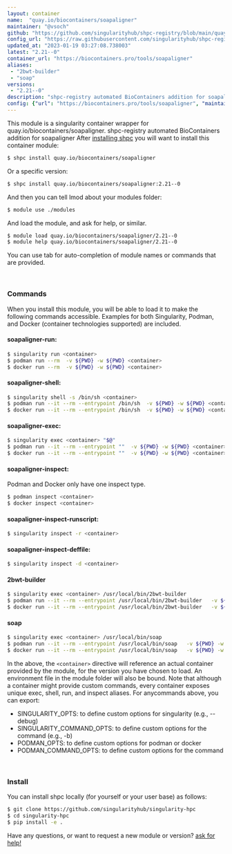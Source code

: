 ```yaml
---
layout: container
name:  "quay.io/biocontainers/soapaligner"
maintainer: "@vsoch"
github: "https://github.com/singularityhub/shpc-registry/blob/main/quay.io/biocontainers/soapaligner/container.yaml"
config_url: "https://raw.githubusercontent.com/singularityhub/shpc-registry/main/quay.io/biocontainers/soapaligner/container.yaml"
updated_at: "2023-01-19 03:27:08.738003"
latest: "2.21--0"
container_url: "https://biocontainers.pro/tools/soapaligner"
aliases:
 - "2bwt-builder"
 - "soap"
versions:
 - "2.21--0"
description: "shpc-registry automated BioContainers addition for soapaligner"
config: {"url": "https://biocontainers.pro/tools/soapaligner", "maintainer": "@vsoch", "description": "shpc-registry automated BioContainers addition for soapaligner", "latest": {"2.21--0": "sha256:122859073608baebdd363c7f2bdd2818615a77a6c384bf348807e70dd5e0421e"}, "tags": {"2.21--0": "sha256:122859073608baebdd363c7f2bdd2818615a77a6c384bf348807e70dd5e0421e"}, "docker": "quay.io/biocontainers/soapaligner", "aliases": {"2bwt-builder": "/usr/local/bin/2bwt-builder", "soap": "/usr/local/bin/soap"}}
---
```


This module is a singularity container wrapper for quay.io/biocontainers/soapaligner.
shpc-registry automated BioContainers addition for soapaligner
After [installing shpc](#install) you will want to install this container module:


```bash
$ shpc install quay.io/biocontainers/soapaligner
```

Or a specific version:

```bash
$ shpc install quay.io/biocontainers/soapaligner:2.21--0
```

And then you can tell lmod about your modules folder:

```bash
$ module use ./modules
```

And load the module, and ask for help, or similar.

```bash
$ module load quay.io/biocontainers/soapaligner/2.21--0
$ module help quay.io/biocontainers/soapaligner/2.21--0
```

You can use tab for auto-completion of module names or commands that are provided.

<br>

### Commands

When you install this module, you will be able to load it to make the following commands accessible.
Examples for both Singularity, Podman, and Docker (container technologies supported) are included.

#### soapaligner-run:

```bash
$ singularity run <container>
$ podman run --rm  -v ${PWD} -w ${PWD} <container>
$ docker run --rm  -v ${PWD} -w ${PWD} <container>
```

#### soapaligner-shell:

```bash
$ singularity shell -s /bin/sh <container>
$ podman run --it --rm --entrypoint /bin/sh  -v ${PWD} -w ${PWD} <container>
$ docker run --it --rm --entrypoint /bin/sh  -v ${PWD} -w ${PWD} <container>
```

#### soapaligner-exec:

```bash
$ singularity exec <container> "$@"
$ podman run --it --rm --entrypoint ""  -v ${PWD} -w ${PWD} <container> "$@"
$ docker run --it --rm --entrypoint ""  -v ${PWD} -w ${PWD} <container> "$@"
```

#### soapaligner-inspect:

Podman and Docker only have one inspect type.

```bash
$ podman inspect <container>
$ docker inspect <container>
```

#### soapaligner-inspect-runscript:

```bash
$ singularity inspect -r <container>
```

#### soapaligner-inspect-deffile:

```bash
$ singularity inspect -d <container>
```


#### 2bwt-builder

```bash
$ singularity exec <container> /usr/local/bin/2bwt-builder
$ podman run --it --rm --entrypoint /usr/local/bin/2bwt-builder   -v ${PWD} -w ${PWD} <container> -c " $@"
$ docker run --it --rm --entrypoint /usr/local/bin/2bwt-builder   -v ${PWD} -w ${PWD} <container> -c " $@"
```


#### soap

```bash
$ singularity exec <container> /usr/local/bin/soap
$ podman run --it --rm --entrypoint /usr/local/bin/soap   -v ${PWD} -w ${PWD} <container> -c " $@"
$ docker run --it --rm --entrypoint /usr/local/bin/soap   -v ${PWD} -w ${PWD} <container> -c " $@"
```



In the above, the `<container>` directive will reference an actual container provided
by the module, for the version you have chosen to load. An environment file in the
module folder will also be bound. Note that although a container
might provide custom commands, every container exposes unique exec, shell, run, and
inspect aliases. For anycommands above, you can export:

 - SINGULARITY_OPTS: to define custom options for singularity (e.g., --debug)
 - SINGULARITY_COMMAND_OPTS: to define custom options for the command (e.g., -b)
 - PODMAN_OPTS: to define custom options for podman or docker
 - PODMAN_COMMAND_OPTS: to define custom options for the command

<br>

### Install

You can install shpc locally (for yourself or your user base) as follows:

```bash
$ git clone https://github.com/singularityhub/singularity-hpc
$ cd singularity-hpc
$ pip install -e .
```

Have any questions, or want to request a new module or version? [ask for help!](https://github.com/singularityhub/singularity-hpc/issues)